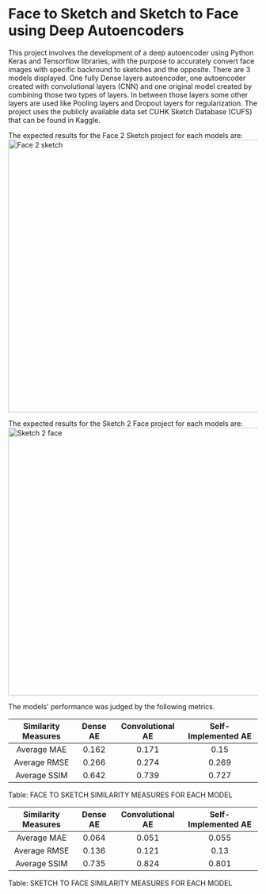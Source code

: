 # Face to Sketch and Sketch to Face using Deep Autoencoders

This project involves the development of a deep autoencoder using Python Keras and Tensorflow libraries, with the purpose to accurately convert face images with specific backround to sketches and the opposite. There are 3 models displayed. One fully Dense layers autoencoder, one autoencoder created with convolutional layers (CNN) and one original model created by combining those two types of layers. In between those layers some other layers are used like Pooling layers and Dropout layers for regularization. The project uses the publicly available data set CUHK Sketch Database (CUFS) that can be found in Kaggle. 

The expected results for the Face 2 Sketch project for each models are:
<img width="550" alt="Face 2 sketch" src="https://user-images.githubusercontent.com/108266112/191847566-b4cc8082-9dc3-4fa7-bb02-275f918cd6e2.png">

The expected results for the Sketch 2 Face project for each models are:
<img width="540" alt="Sketch 2 face" src="https://user-images.githubusercontent.com/108266112/191848981-89795636-9b59-49c6-8f4c-b4e2e2a327e1.png">

The models' performance was judged by the following metrics.

| Similarity   Measures | Dense AE | Convolutional AE | Self-Implemented   AE |
|:---------------------:|:--------:|:----------------:|:---------------------:|
|      Average MAE      |   0.162  |       0.171      |          0.15         |
|      Average RMSE     |   0.266  |       0.274      |         0.269         |
|      Average SSIM     |   0.642  |       0.739      |         0.727         |

Table: FACE TO SKETCH SIMILARITY MEASURES FOR EACH MODEL

| Similarity   Measures | Dense AE | Convolutional AE | Self-Implemented   AE |
|:---------------------:|:--------:|:----------------:|:---------------------:|
|      Average MAE      |   0.064  |       0.051      |         0.055         |
|      Average RMSE     |   0.136  |       0.121      |          0.13         |
|      Average SSIM     |   0.735  |       0.824      |         0.801         |

Table: SKETCH TO FACE SIMILARITY MEASURES FOR EACH MODEL
